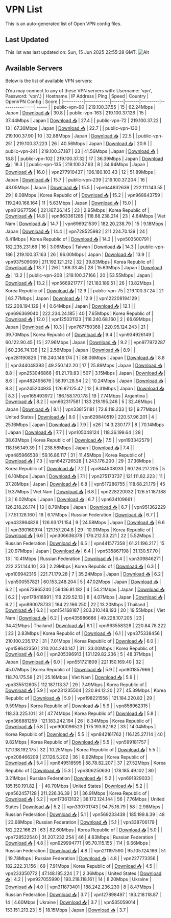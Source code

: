 # VPN List

This is an auto-generated list of Open VPN config files.

## Last Updated

This list was last updated on: Sun, 15 Jun 2025 22:55:28 GMT.
![Alt](https://repobeats.axiom.co/api/embed/186b98318ef1479477931607c1ad7d823f12451f.svg "Repobeats analytics image")

## Available Servers

Below is the list of available VPN servers:

(You may connect to any of these VPN servers with: Username: 'vpn', Password: 'vpn'.)
| Hostname | IP Address | Ping | Speed | Country | OpenVPN Config | Score |
|----------|------------|------|-------|---------|----------------| ----- |
| public-vpn-90 | 219.100.37.55 | 15 | 62.24Mbps | Japan | [Download 📥](./configs/server_0_JP.ovpn) | 30.8 |
| public-vpn-163 | 219.100.37.126 | 15 | 37.44Mbps | Japan | [Download 📥](./configs/server_1_JP.ovpn) | 27.4 |
| public-vpn-72 | 219.100.37.22 | 13 | 67.30Mbps | Japan | [Download 📥](./configs/server_2_JP.ovpn) | 22.7 |
| public-vpn-130 | 219.100.37.90 | 10 | 32.88Mbps | Japan | [Download 📥](./configs/server_3_JP.ovpn) | 22.5 |
| public-vpn-251 | 219.100.37.223 | 26 | 40.56Mbps | Japan | [Download 📥](./configs/server_4_JP.ovpn) | 20.6 |
| public-vpn-241 | 219.100.37.187 | 23 | 41.56Mbps | Japan | [Download 📥](./configs/server_5_JP.ovpn) | 18.8 |
| public-vpn-102 | 219.100.37.32 | 17 | 36.39Mbps | Japan | [Download 📥](./configs/server_6_JP.ovpn) | 18.3 |
| public-vpn-135 | 219.100.37.93 | 8 | 34.94Mbps | Japan | [Download 📥](./configs/server_7_JP.ovpn) | 16.0 |
| vpn277910437 | 106.180.103.43 | 12 | 51.89Mbps | Japan | [Download 📥](./configs/server_8_JP.ovpn) | 15.7 |
| public-vpn-239 | 219.100.37.204 | 16 | 43.05Mbps | Japan | [Download 📥](./configs/server_9_JP.ovpn) | 15.5 |
| vpn644832639 | 222.111.143.55 | 29 | 8.08Mbps | Korea Republic of | [Download 📥](./configs/server_10_KR.ovpn) | 15.2 |
| vpn968643759 | 119.240.168.164 | 11 | 5.63Mbps | Japan | [Download 📥](./configs/server_11_JP.ovpn) | 15.0 |
| vpn812677596 | 221.167.26.145 | 23 | 2.95Mbps | Korea Republic of | [Download 📥](./configs/server_12_KR.ovpn) | 14.8 |
| vpn863361285 | 118.68.238.214 | 23 | 4.64Mbps | Viet Nam | [Download 📥](./configs/server_13_VN.ovpn) | 14.7 |
| vpn696921539 | 182.20.238.79 | 15 | 9.18Mbps | Japan | [Download 📥](./configs/server_14_JP.ovpn) | 14.4 |
| vpn728525982 | 211.224.70.139 | 24 | 6.41Mbps | Korea Republic of | [Download 📥](./configs/server_15_KR.ovpn) | 14.3 |
| vpn503500791 | 182.235.231.66 | 16 | 3.06Mbps | Taiwan | [Download 📥](./configs/server_16_TW.ovpn) | 14.3 |
| public-vpn-186 | 219.100.37.163 | 26 | 96.00Mbps | Japan | [Download 📥](./configs/server_17_JP.ovpn) | 13.9 |
| vpn937509069 | 211.192.121.212 | 32 | 39.83Mbps | Korea Republic of | [Download 📥](./configs/server_18_KR.ovpn) | 13.7 |
| 2i6 | 1.66.33.45 | 28 | 15.63Mbps | Japan | [Download 📥](./configs/server_19_JP.ovpn) | 13.2 |
| public-vpn-208 | 219.100.37.166 | 20 | 53.55Mbps | Japan | [Download 📥](./configs/server_20_JP.ovpn) | 13.2 |
| vpn566921777 | 121.183.189.51 | 26 | 13.82Mbps | Korea Republic of | [Download 📥](./configs/server_21_KR.ovpn) | 12.9 |
| public-vpn-75 | 219.100.37.24 | 21 | 63.77Mbps | Japan | [Download 📥](./configs/server_22_JP.ovpn) | 12.9 |
| vpn122208194129 | 122.208.194.129 | 4 | 0.64Mbps | Japan | [Download 📥](./configs/server_23_JP.ovpn) | 12.1 |
| vpn696369040 | 222.234.24.185 | 40 | 7.65Mbps | Korea Republic of | [Download 📥](./configs/server_24_KR.ovpn) | 12.0 |
| vpn125031123 | 118.240.68.160 | 2 | 66.69Mbps | Japan | [Download 📥](./configs/server_25_JP.ovpn) | 10.3 |
| vpn767750368 | 220.95.124.243 | 21 | 39.70Mbps | Korea Republic of | [Download 📥](./configs/server_26_KR.ovpn) | 9.4 |
| vpn934926149 | 60.122.90.45 | 15 | 27.96Mbps | Japan | [Download 📥](./configs/server_27_JP.ovpn) | 9.2 |
| vpn977972287 | 60.236.74.136 | 12 | 2.56Mbps | Japan | [Download 📥](./configs/server_28_JP.ovpn) | 8.9 |
| vpn281190826 | 118.240.149.174 | 1 | 88.06Mbps | Japan | [Download 📥](./configs/server_29_JP.ovpn) | 8.8 |
| vpn344048393 | 49.250.142.20 | 17 | 25.89Mbps | Japan | [Download 📥](./configs/server_30_JP.ovpn) | 8.8 |
| vpn253046866 | 61.21.79.83 | 507 | 3.15Mbps | Japan | [Download 📥](./configs/server_31_JP.ovpn) | 8.6 |
| vpn482495676 | 58.191.28.54 | 2 | 10.24Mbps | Japan | [Download 📥](./configs/server_32_JP.ovpn) | 8.3 |
| vpn245204935 | 126.87.125.47 | 12 | 8.31Mbps | Japan | [Download 📥](./configs/server_33_JP.ovpn) | 8.3 |
| vpn165493972 | 186.158.170.178 | 19 | 7.74Mbps | Argentina | [Download 📥](./configs/server_34_AR.ovpn) | 8.2 |
| vpn662317581 | 133.218.195.246 | 5 | 32.46Mbps | Japan | [Download 📥](./configs/server_35_JP.ovpn) | 8.1 |
| vpn338151181 | 72.8.118.233 | 13 | 9.77Mbps | United States | [Download 📥](./configs/server_36_US.ovpn) | 8.0 |
| vpn629840519 | 220.57.96.201 | 4 | 25.16Mbps | Japan | [Download 📥](./configs/server_37_JP.ovpn) | 7.9 |
| n26 | 14.3.230.177 | 8 | 70.14Mbps | Japan | [Download 📥](./configs/server_38_JP.ovpn) | 7.7 |
| vpn105048124 | 118.36.199.64 | 28 | 38.63Mbps | Korea Republic of | [Download 📥](./configs/server_39_KR.ovpn) | 7.5 |
| vpn193342579 | 118.156.149.39 | 1 | 238.58Mbps | Japan | [Download 📥](./configs/server_40_JP.ovpn) | 7.4 |
| vpn485966538 | 59.16.86.117 | 31 | 11.45Mbps | Korea Republic of | [Download 📥](./configs/server_41_KR.ovpn) | 7.3 |
| vpn642726528 | 1.243.176.200 | 29 | 37.36Mbps | Korea Republic of | [Download 📥](./configs/server_42_KR.ovpn) | 7.2 |
| vpn844508033 | 60.126.217.205 | 5 | 6.10Mbps | Japan | [Download 📥](./configs/server_43_JP.ovpn) | 7.1 |
| vpn275173737 | 121.111.82.223 | 11 | 37.28Mbps | Japan | [Download 📥](./configs/server_44_JP.ovpn) | 6.8 |
| vpn517286755 | 118.68.21.179 | 45 | 9.37Mbps | Viet Nam | [Download 📥](./configs/server_45_VN.ovpn) | 6.8 |
| vpn228220032 | 126.51.187.188 | 3 | 6.02Mbps | Japan | [Download 📥](./configs/server_46_JP.ovpn) | 6.7 |
| vpn634109661 | 126.218.26.174 | 13 | 8.79Mbps | Japan | [Download 📥](./configs/server_47_JP.ovpn) | 6.7 |
| vpn951362229 | 77.51.128.160 | 18 | 6.17Mbps | Russian Federation | [Download 📥](./configs/server_48_RU.ovpn) | 6.7 |
| vpn433964826 | 126.93.171.154 | 9 | 24.58Mbps | Japan | [Download 📥](./configs/server_49_JP.ovpn) | 6.6 |
| vpn390160974 | 121.157.204.8 | 29 | 10.01Mbps | Korea Republic of | [Download 📥](./configs/server_50_KR.ovpn) | 6.6 |
| vpn306636378 | 176.212.53.221 | 22 | 5.52Mbps | Russian Federation | [Download 📥](./configs/server_51_RU.ovpn) | 6.5 |
| vpn441577358 | 61.21.196.217 | 15 | 20.97Mbps | Japan | [Download 📥](./configs/server_52_JP.ovpn) | 6.4 |
| vpn535867198 | 31.130.57.70 | 13 | 10.41Mbps | Russian Federation | [Download 📥](./configs/server_53_RU.ovpn) | 6.4 |
| vpn309846271 | 222.251.144.10 | 33 | 2.29Mbps | Korea Republic of | [Download 📥](./configs/server_54_KR.ovpn) | 6.3 |
| vpn109942316 | 221.71.179.28 | 7 | 35.24Mbps | Japan | [Download 📥](./configs/server_55_JP.ovpn) | 6.2 |
| vpn500557821 | 60.153.248.204 | 5 | 47.02Mbps | Japan | [Download 📥](./configs/server_56_JP.ovpn) | 6.2 |
| vpn673965240 | 59.136.81.182 | 4 | 54.21Mbps | Japan | [Download 📥](./configs/server_57_JP.ovpn) | 6.2 |
| vpn178418891 | 119.229.52.13 | 8 | 4.07Mbps | Japan | [Download 📥](./configs/server_58_JP.ovpn) | 6.2 |
| vpn890078733 | 184.22.166.250 | 22 | 13.20Mbps | Thailand | [Download 📥](./configs/server_59_TH.ovpn) | 6.2 |
| vpn154168187 | 203.210.148.193 | 20 | 19.55Mbps | Viet Nam | [Download 📥](./configs/server_60_VN.ovpn) | 6.2 |
| vpn435986686 | 49.228.107.205 | 23 | 34.42Mbps | Thailand | [Download 📥](./configs/server_61_TH.ovpn) | 6.1 |
| vpn963558328 | 220.84.78.222 | 23 | 2.83Mbps | Korea Republic of | [Download 📥](./configs/server_62_KR.ovpn) | 6.1 |
| vpn375338456 | 210.100.235.172 | 31 | 7.01Mbps | Korea Republic of | [Download 📥](./configs/server_63_KR.ovpn) | 6.0 |
| vpn158642350 | 210.204.240.147 | 31 | 33.00Mbps | Korea Republic of | [Download 📥](./configs/server_64_KR.ovpn) | 6.0 |
| vpn205396913 | 131.129.82.236 | 5 | 48.37Mbps | Japan | [Download 📥](./configs/server_65_JP.ovpn) | 6.0 |
| vpn551721809 | 221.150.169.40 | 32 | 45.07Mbps | Korea Republic of | [Download 📥](./configs/server_66_KR.ovpn) | 5.9 |
| vpn901857966 | 118.70.175.58 | 21 | 25.16Mbps | Viet Nam | [Download 📥](./configs/server_67_VN.ovpn) | 5.9 |
| vpn335512605 | 112.187.113.37 | 29 | 7.49Mbps | Korea Republic of | [Download 📥](./configs/server_68_KR.ovpn) | 5.9 |
| vpn231235504 | 220.94.12.20 | 27 | 45.39Mbps | Korea Republic of | [Download 📥](./configs/server_69_KR.ovpn) | 5.9 |
| vpn198221556 | 121.184.220.82 | 29 | 9.59Mbps | Korea Republic of | [Download 📥](./configs/server_70_KR.ovpn) | 5.9 |
| vpn858962315 | 118.33.225.101 | 31 | 47.74Mbps | Korea Republic of | [Download 📥](./configs/server_71_KR.ovpn) | 5.8 |
| vpn366881259 | 121.183.242.194 | 26 | 8.34Mbps | Korea Republic of | [Download 📥](./configs/server_72_KR.ovpn) | 5.8 |
| vpn900096523 | 175.193.62.162 | 33 | 14.04Mbps | Korea Republic of | [Download 📥](./configs/server_73_KR.ovpn) | 5.5 |
| vpn842161762 | 116.125.27.114 | 40 | 9.82Mbps | Korea Republic of | [Download 📥](./configs/server_74_KR.ovpn) | 5.5 |
| vpn599181757 | 121.138.192.175 | 32 | 10.25Mbps | Korea Republic of | [Download 📥](./configs/server_75_KR.ovpn) | 5.5 |
| vpn208466209 | 27.126.5.202 | 36 | 8.92Mbps | Korea Republic of | [Download 📥](./configs/server_76_KR.ovpn) | 5.4 |
| vpn649518595 | 58.78.82.207 | 37 | 27.52Mbps | Korea Republic of | [Download 📥](./configs/server_77_KR.ovpn) | 5.3 |
| vpn306250630 | 178.185.49.102 | 80 | 3.21Mbps | Russian Federation | [Download 📥](./configs/server_78_RU.ovpn) | 5.2 |
| vpn691829033 | 185.150.191.82 | - | 40.70Mbps | United States | [Download 📥](./configs/server_79_US.ovpn) | 5.2 |
| vpn562457128 | 211.226.36.39 | 31 | 36.91Mbps | Korea Republic of | [Download 📥](./configs/server_80_KR.ovpn) | 5.2 |
| vpn173613132 | 38.172.124.144 | 56 | 7.76Mbps | United States | [Download 📥](./configs/server_81_US.ovpn) | 5.2 |
| vpn330701743 | 94.75.16.79 | 58 | 2.98Mbps | Russian Federation | [Download 📥](./configs/server_82_RU.ovpn) | 5.1 |
| vpn569233439 | 185.199.8.39 | 48 | 23.68Mbps | Russian Federation | [Download 📥](./configs/server_83_RU.ovpn) | 5.1 |
| vpn338706179 | 182.222.166.21 | 63 | 82.60Mbps | Korea Republic of | [Download 📥](./configs/server_84_KR.ovpn) | 5.0 |
| vpn728522540 | 31.207.232.254 | 46 | 4.63Mbps | Russian Federation | [Download 📥](./configs/server_85_RU.ovpn) | 4.8 |
| vpn929994771 | 95.70.115.155 | 114 | 9.66Mbps | Russian Federation | [Download 📥](./configs/server_86_RU.ovpn) | 4.8 |
| vpn211197590 | 95.105.124.166 | 51 | 19.78Mbps | Russian Federation | [Download 📥](./configs/server_87_RU.ovpn) | 4.8 |
| vpn227773356 | 182.222.31.156 | 69 | 7.91Mbps | Korea Republic of | [Download 📥](./configs/server_88_KR.ovpn) | 4.5 |
| vpn233350772 | 47.148.185.224 | 7 | 2.36Mbps | United States | [Download 📥](./configs/server_89_US.ovpn) | 4.2 |
| vpn927055990 | 193.218.118.161 | 14 | 8.20Mbps | Ukraine | [Download 📥](./configs/server_90_UA.ovpn) | 4.0 |
| vpn311873401 | 188.242.236.230 | 8 | 8.47Mbps | Russian Federation | [Download 📥](./configs/server_91_RU.ovpn) | 3.7 |
| vpn127898497 | 193.218.118.87 | 14 | 4.60Mbps | Ukraine | [Download 📥](./configs/server_92_UA.ovpn) | 3.7 |
| vpn535059014 | 153.151.213.23 | 5 | 18.15Mbps | Japan | [Download 📥](./configs/server_93_JP.ovpn) | 3.7 |
